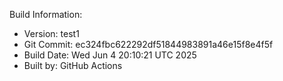 Build Information:
- Version: test1
- Git Commit: ec324fbc622292df51844983891a46e15f8e4f5f
- Build Date: Wed Jun  4 20:10:21 UTC 2025
- Built by: GitHub Actions

